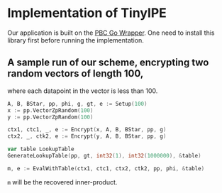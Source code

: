 # Implementation of TinyIPE

Our application is built on the [PBC Go Wrapper](https://github.com/Nik-U/pbc). One need to install this library first
before running the implementation.

## A sample run of our scheme, encrypting two random vectors of length 100,
where each datapoint in the vector is less than 100.
```go
A, B, BStar, pp, phi, g, gt, e := Setup(100)
x := pp.VectorZpRandom(100)
y := pp.VectorZpRandom(100)

ctx1, ctc1, _, e := Encrypt(x, A, B, BStar, pp, g)
ctx2, _, ctk2, e := Encrypt(y, A, B, BStar, pp, g)

var table LookupTable
GenerateLookupTable(pp, gt, int32(1), int32(1000000), &table)

m, e := EvalWithTable(ctx1, ctc1, ctx2, ctk2, pp, phi, &table)
```
`m` will be the recovered inner-product.
